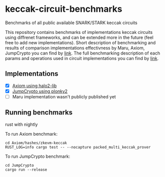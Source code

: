 # keccak-circuit-benchmarks
Benchmarks of all public available SNARK/STARK keccak circuits

This repository contains benchmarks of implementations keccak circuits using diffrenet frameworks, and can be extended  more in the future (feel free to add new implementations). Short description of benchmarking and results of comparison implementations effectivness by Maru, Axiom, JumpCrypto you can find by [link](https://github.com/proxima-one/keccak-circuit-benchmarks/blob/master/short_description_of_benchmarking_keccak.pdf). The full benchmarking description of each params and operations used in circuit implementations you can find by [link](https://github.com/proxima-one/keccak-circuit-benchmarks/blob/master/full_description.pdf).


## Implementations
- [x] [Axiom using halo2-lib](https://github.com/axiom-crypto/halo2-lib/tree/community-edition/hashes/zkevm-keccak)
- [x] [JumpCrypto using plonky2](https://github.com/JumpCrypto/plonky2-crypto/blob/main/src/hash/keccak256.rs)
- [ ] Maru implementation wasn't publicly published yet

## Running benchmarks
rust with nightly

To run Axiom benchmark:


```
cd Axiom/hashes/zkevm-keccak
RUST_LOG=info cargo test -- --nocapture packed_multi_keccak_prover
```


To run JumpCrypto benchmark:

```
cd JumpCrypto
cargo run --release
```
